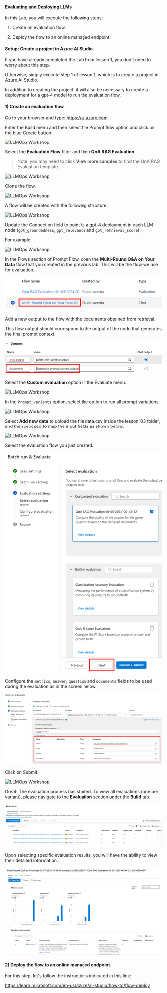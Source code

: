 #### Evaluating and Deploying LLMs

In this Lab, you will execute the following steps:

1) Create an evaluation flow.

2) Deploy the flow to an online managed endpoint.


#### Setup: Create a project in Azure AI Studio.

If you have already completed the Lab from lesson 1, you don't need to worry about this step.

Otherwise, simply execute step 1 of lesson 1, which is to create a project in Azure AI Studio.

In addition to creating the project, it will also be necessary to create a deployment for a gpt-4 model to run the evaluation flow.

#### 1) Create an evaluation flow

Go to your browser and type: https://ai.azure.com

Enter the Build menu and then select the Prompt flow option and click on the blue Create button.

![LLMOps Workshop](images/05.01.2024_00.43.51_REC.png)

Select the **Evaluation Flow** filter and then **QnA RAG Evaluation**.

> Note: you may need to click **View more samples** to find the QnA RAG Evaluation template.

![LLMOps Workshop](images/05.01.2024_00.44.47_REC.png)

Clone the flow.

![LLMOps Workshop](images/05.01.2024_00.45.50_REC.png)

A flow will be created with the following structure:

![LLMOps Workshop](images/05.01.2024_00.47.44_REC.png)

Update the Connection field to point to a gpt-4 deployment in each LLM node (`gpt_groundedness`, `gpt_relevance` and `gpt_retrieval_score`).  
   
For example:

![LLMOps Workshop](images/05.01.2024_00.49.06_REC.png)

In the Flows section of Prompt Flow, open the **Multi-Round Q&A on Your Data** flow that you created in the previous lab. This will be the flow we use for evaluation.

![LLMOps Workshop](images/07.02.2024_23.33.04_REC.png)

Add a new output to the flow with the documents obtained from retrieval.

This flow output should correspond to the output of the node that generates the final prompt context.

![LLMOps Workshop](images/07.02.2024_23.37.47_REC.png)

Select the **Custom evaluation** option in the Evaluate menu.

![LLMOps Workshop](images/05.01.2024_01.31.10_REC.png)

In the `Prompt_variants` option, select the option to run all prompt variations.

![LLMOps Workshop](images/05.01.2024_01.35.13_REC.png)

Select **Add new data** to upload the file data.csv inside the lesson_03 folder, and then proceed to map the input fields as shown below: 

![LLMOps Workshop](images/05.01.2024_01.36.19_REC.png)

Select the evaluation flow you just created.

![LLMOps Workshop](images/08.02.2024_00.24.45_REC.png)

Configure the `metrics`, `answer`, `question` and `documents` fields to be used during the evaluation as in the screen below.

![LLMOps Workshop](images/08.02.2024_01.21.55_REC.png)

Click on Submit.

![LLMOps Workshop](images/05.01.2024_01.44.01_REC.png)

Great! The evaluation process has started. To view all evaluations (one per variant), please navigate to the **Evaluation** section under the **Build** tab.

![LLMOps Workshop](images/08.02.2024_01.01.21_REC.png)

Upon selecting specific evaluation results, you will have the ability to view their detailed information.

![LLMOps Workshop](images/08.02.2024_01.07.14_REC.png)

#### 2) Deploy the flow to an online managed endpoint.

For this step, let's follow the instructions indicated in this link:

https://learn.microsoft.com/en-us/azure/ai-studio/how-to/flow-deploy